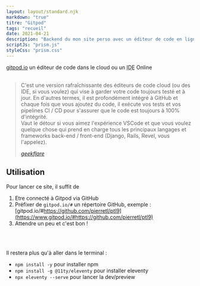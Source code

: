 ```yaml
---
layout: layout/standard.njk
markdown: "true"
titre: "Gitpod"
tags: "recueil"
date: 2021-04-21
description: "Backend du mon site perso avec un éditeur de code en ligne"
scriptJs: "prism.js"
styleCss: "prism.css"
---
```


[gitpod.io](https://www.gitpod.io/) un éditeur de code dans le cloud ou un <abbr title="integrated development environment">IDE</abbr> Online<br><br>

<blockquote>
    <p>
        C'est une version rafraîchissante des éditeurs de code cloud (ou des IDE, si vous voulez) qui vise à garder votre code toujours testé et à jour. En d'autres termes, il est profondément intégré à GitHub et chaque fois que vous ajoutez du code, il exécute vos tests et vos pipelines CI / CD pour s'assurer que le code est toujours à 100% d'intégrité. <br>Vaut le détour si vous aimez l'expérience VSCode et que vous voulez quelque chose qui prend en charge tous les principaux langages et frameworks back-end / front-end (Django, Rails, Revel, vous l'appelez).
    </p>
    <cite>
        <a href="https://geekflare.com/fr/online-code-editors/" rel="external">geekflare</a>
    </cite>
</blockquote>


## Utilisation

Pour lancer ce site, il suffit de

1. Etre connecté à Gitpod via GitHub
2. Préfixer de `gitpod.io/#` un répertoire GitHub, exemple : [gitpod.io/#https://github.com/pierretl/ptl9](https://www.gitpod.io/#https://github.com/pierretl/ptl9)
3. Attendre un peu et c'est bon !

<br><br>

Il restera plus qu'à aller dans le terminal :

* `npm install -y` pour installer npm
* `npm install -g @11ty/eleventy` pour installer eleventy
* `npx eleventy --serve` pour lancer la dev/preview

